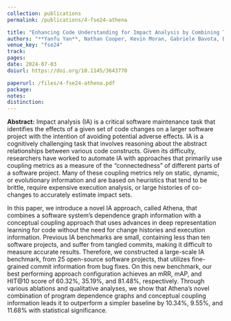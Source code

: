 ```yaml
---
collection: publications
permalink: /publications/4-fse24-athena

title: "Enhancing Code Understanding for Impact Analysis by Combining Transformers and Program Dependence Graphs"
authors: "**Yanfu Yan**, Nathan Cooper, Kevin Moran, Gabriele Bavota, Denys Poshyvanyk, and Steve Rich"
venue_key: "fse24"
track: 
pages: 
date: 2024-07-03
doiurl: https://doi.org/10.1145/3643770

paperurl: /files/4-fse24-athena.pdf
package: 
notes: 
distinction: 
---
```


**Abstract:** Impact analysis (IA) is a critical software maintenance task that identifies the effects of a given set of code changes on a larger software project with the intention of avoiding potential adverse effects. IA is a cognitively challenging task that involves reasoning about the abstract relationships between various code constructs. Given its difficulty, researchers have worked to automate IA with approaches that primarily use coupling metrics as a measure of the “connectedness” of different parts of a software project. Many of these coupling metrics rely on static, dynamic, or evolutionary information and are based on heuristics that tend to be brittle, require expensive execution analysis, or large histories of co-changes to accurately estimate impact sets.

In this paper, we introduce a novel IA approach, called Athena, that combines a software system’s dependence graph information with a conceptual coupling approach that uses advances in deep representation learning for code without the need for change histories and execution information. Previous IA benchmarks are small, containing less than ten software projects, and suffer from tangled commits, making it difficult to measure accurate results. Therefore, we constructed a large-scale IA benchmark, from 25 open-source software projects, that utilizes fine-grained commit information from bug fixes. On this new benchmark, our best performing approach configuration achieves an mRR, mAP, and HIT@10 score of 60.32%, 35.19%, and 81.48%, respectively. Through various ablations and qualitative analyses, we show that Athena’s novel combination of program dependence graphs and conceptual coupling information leads it to outperform a simpler baseline by 10.34%, 9.55%, and 11.68% with statistical significance.
